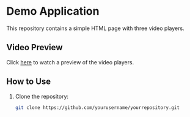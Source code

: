 # Demo Application

This repository contains a simple HTML page with three video players.

## Video Preview

Click [here](https://github.com/NABEEL-AHMED-JAMIL/free-app/blob/main/video1.mp4) to watch a preview of the video players.


## How to Use

1. Clone the repository:

   ```bash
   git clone https://github.com/yourusername/yourrepository.git
